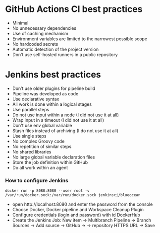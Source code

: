 # GitHub Actions CI best practices
- Minimal
- No unnecessary dependencies
- Use of caching mechanism
- Environment variables are limited to the narrowest possible scope
- No hardcoded secrets
- Automatic detection of the project version  
- Don’t use self-hosted runners in a public repository  
  
# Jenkins best practices
- Don’t use older plugins for pipeline build
- Pipeline was developed as code
- Use declarative syntax  
- All work is done within a logical stages
- Use parallel steps  
- Do not use input within a node (I did not use it at all)
- Wrap input in a timeout (I did not use it at all)
- Don't use env global variable
- Stash files instead of archiving (I do not use it at all)
- Use single steps
- No complex Groovy code
- No repetition of similar steps
- No shared libraries
- No large global variable declaration files
- Store the job definition within GitHub
- Do all work within an agent

### How to configure Jenkins
```
docker run -p 8080:8080 --user root -v /var/run/docker.sock:/var/run/docker.sock jenkinsci/blueocean
```

- open http://localhost:8080 and enter the password from the console
- Choose Docker, Docker pipeline and Workspace Cleanup Plugin
- Configure credentials (login and password) with id DockerHub
- Create the Jenkins Job: New item -> Multibranch Pipeline -> Branch Sources -> Add source -> GitHub -> ->
repository HTTPS URL -> Save
